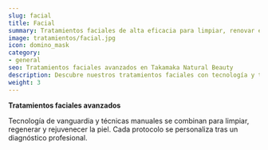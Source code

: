```yaml
---
slug: facial
title: Facial
summary: Tratamientos faciales de alta eficacia para limpiar, renovar e iluminar tu piel.
image: tratamientos/facial.jpg
icon: domino_mask
category:
- general
seo: Tratamientos faciales avanzados en Takamaka Natural Beauty
description: Descubre nuestros tratamientos faciales con tecnología y técnicas expertas para una piel luminosa, sana y rejuvenecida en Alcantarilla.
weight: 3
---
```


**Tratamientos faciales avanzados**

Tecnología de vanguardia y técnicas manuales se combinan para limpiar, regenerar y rejuvenecer la piel. Cada protocolo se personaliza tras un diagnóstico profesional.
